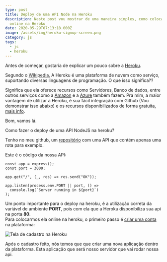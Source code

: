 ```yaml
---
type: post
title: Deploy de uma API Node na Heroku
description: Neste post vou mostrar de uma maneira simples, como colocar sua API
  online na Heroku
date: 2020-05-29T07:13:18.000Z
image: /assets/img/heroku-signup-screen.png
category: js
tags:
  - js
  - heroku
---
```

Antes de começar, gostaria de explicar um pouco sobre a [Heroku](https://www.heroku.com/).

Segundo o [Wikipedia](https://en.wikipedia.org/wiki/Heroku), A Heroku é uma plataforma de nuvem como serviço, suportando diversas linguagens de programação. O que isso significa??

Significa que ela oferece recursos como Servidores, Banco de dados, entre outros serviços como a [Amazon](https://aws.amazon.com/pt/) e a [Azure](https://azure.microsoft.com/pt-br/) também fazem. Pra mim, a maior vantagem de utilizar a Heroku, é sua fácil integração com Github (Vou demonstrar isso abaixo) e os recursos disponibilizados de forma gratuita, [mais info](https://www.heroku.com/pricing).

Bom, vamos lá.

Como fazer o deploy de uma API NodeJS na heroku?

Tenho no meu github, um [repositório](https://github.com/lucasmarques73/node-api-heroku) com uma API que contém apenas uma rota para exemplo.

Este é o código da nossa API:


```jsconst
const app = express();
const port = 3000;

app.get("/", (_, res) => res.send("OK"));

app.listen(process.env.PORT || port, () =>
  console.log(`Server running in ${port}`)
);
```


Um ponto importante para o deploy na heroku, é a utilização correta da variável de ambiente **PORT**, pois com ela que a Heroku disponibiliza sua api na porta **80**.\
Para colocarmos ela online na heroku, o primeiro passo é [criar uma conta](https://signup.heroku.com/) na plataforma:

![Tela de cadastro na Heroku](/assets/img/heroku-signup-screen.png "Tela de cadastro na Heroku")

Após o cadastro feito, nós temos que que criar uma nova aplicação dentro da plataforma. Esta aplicação que será nosso servidor que vai rodar nossa api.